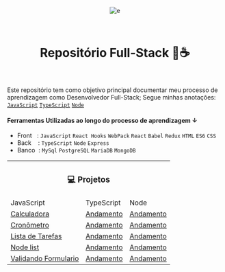 <div align="center">

![e](https://user-images.githubusercontent.com/90224100/198839403-57bb11e4-2a00-4c2c-b947-c340e45bf88c.png)
</div>

</br>
<h1 align="center">Repositório Full-Stack 🤖☕</h1>
</br>

 Este repositório tem como objetivo principal documentar meu processo de aprendizagem como Desenvolvedor Full-Stack; Segue minhas anotações: [`JavaScript`](./JavaScript/README.md)       [`TypeScript`](./TypeScript/README.md)  [`Node`](./Node/README.md")

#### Ferramentas Utilizadas ao longo do processo de aprendizagem &darr; 
* Front &nbsp; : `JavaScript` `React Hooks` `WebPack` `React` `Babel` `Redux` `HTML` `ES6` `CSS`
* Back &nbsp;&nbsp; : `TypeScript` `Node` `Express`
* Banco&nbsp; : `MySql` `PostgreSQL` `MariaDB` `MongoDB`

<table>
  <tr>
    <th colspan="3">
      <h3>
      💻 Projetos
      </h3>
     </th>
  </tr>
  <tr>
    <td>JavaScript</td>
    <td>TypeScript</td>
    <td>Node</td>
  </tr>
  <tr>
    <td><a href="./Projetos/[04] Calculadora"> Calculadora </a></td>
    <td><a href="">Andamento</a></td>
    <td><a href="">Andamento</a></td>
  </tr>
    <tr>
    <td><a href="./Projetos/[02] Cronometro">Cronômetro </a></td>
    <td><a href="">Andamento</a></td>
    <td><a href="">Andamento</a></td>
  </tr>
    <tr>
    <td><a href="./Projetos/[03] ListaDetarefas">Lista de Tarefas</a></td>
    <td><a href="">Andamento</a></td>
    <td><a href="">Andamento</a></td>
  </tr>   
  <tr>
    <td><a href="./Projetos/[01] NodeList">  Node list </a></td>
    <td><a href="">  Andamento </a></td>
    <td><a href="">  Andamento </a></td>
  </tr>
  <tr>
    <td><a href="./Projetos/[05]ValidarFormulario">  Validando Formulario </a></td>
    <td><a href="">  Andamento </a></td>
    <td><a href="">  Andamento </a></td>
  </tr>
</table>

